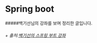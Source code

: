 Spring boot
===========
#####백기선님의 강좌를 보며 정리한 글입니다.   
###### + 출처:[백기선의 스프링 부트 강좌](https://www.inflearn.com/course/%EC%8A%A4%ED%94%84%EB%A7%81%EB%B6%80%ED%8A%B8/) 

